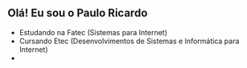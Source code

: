 ##  Olá! Eu sou o Paulo Ricardo

-  Estudando na Fatec (Sistemas para Internet)
-  Cursando Etec (Desenvolvimentos de Sistemas e Informática para Internet) 
-  


